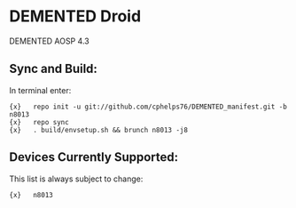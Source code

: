 
DEMENTED Droid
==============

DEMENTED AOSP 4.3

Sync and Build:
---------------

In terminal enter:

    {x}   repo init -u git://github.com/cphelps76/DEMENTED_manifest.git -b n8013
    {x}   repo sync
    {x}   . build/envsetup.sh && brunch n8013 -j8

Devices Currently Supported:
----------------------------

This list is always subject to change:

    {x}   n8013
